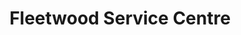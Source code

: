 ---
title: "Fleetwood Service Centre"
url: /fleetwood/fleetwood-service-centre/
shop: Autowerkstatt
---